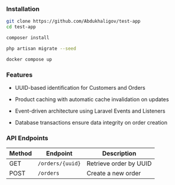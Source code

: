 ###  Installation

```bash
git clone https://github.com/Abdukhaligov/test-app
cd test-app
```

```bash
composer install
```

```bash
php artisan migrate --seed
```

```bash
docker compose up
```

###  Features

* UUID-based identification for Customers and Orders


* Product caching with automatic cache invalidation on updates


* Event-driven architecture using Laravel Events and Listeners


* Database transactions ensure data integrity on order creation


### API Endpoints
| Method | Endpoint         | Description            |
| ------ | ---------------- | ---------------------- |
| GET    | `/orders/{uuid}` | Retrieve order by UUID |
| POST   | `/orders`        | Create a new order     |
